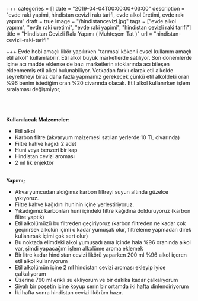 +++
categories = []
date = "2019-04-04T00:00:00+03:00"
description = "evde raki yapimi, hindistan cevizli rakı tarifi, evde alkol üretimi, evde rakı yapımı"
draft = true
image = "/hindistancevizi.jpg"
tags = ["evde alkol yapımı", "evde raki uretimi", "evde raki yapimi", "hindistan cevizli raki tarifi"]
title = "Hindistan Cevizli Rakı Yapımı ( Muhteşem Tat )"
url = "hindistan-cevizli-raki-tarifi"

+++
    Evde hobi amaçlı likör yapılırken “tarımsal kökenli evsel kullanım amaçlı etil alkol” kullanılabilir. Etil alkol büyük marketlerde satılıyor. Son dönemlerde içine acı madde eklense de bazı marketlerin stoklarında acı bileşen eklenmemiş etil alkol bulunabiliyor. Votkadan farklı olarak etil alkolde seyreltmeyi biraz daha fazla yapmamız gerekecek çünkü etil alkoldeki oran %96 benim istediğim oran %20 civarında olacak. Etil alkol kullanırken işlem sıralaması değişmiyor; 

<br><br>  
 **Kullanılacak Malzemeler:** <br>

* Etil alkol 
* Karbon filtre (akvaryum malzemesi satılan yerlerde 10 TL civarında) 
* Filtre kahve kağıdı 2 adet 
* Huni veya benzeri bir kap 
* Hindistan cevizi aroması 
* 2 ml lik enjektör <br><br>

**Yapımı;** <br>

* Akvaryumcudan aldığımız karbon filtreyi suyun altında güzelce yıkıyoruz. 
* Filtre kahve kağıdını huninin içine yerleştiriyoruz. 
* Yıkadığımız karbonları huni içindeki filtre kağıdına dolduruyoruz (karbon filtre yaptık) 
* Etil alkolümüzü bu filtreden geçiriyoruz (karbon filtreden ne kadar çok geçirirsek alkolün içimi o kadar yumuşak olur, filtreleme yapmadan direk kullanırsak içimi çok sert olur) 
* Bu noktada elimdeki alkol yumuşadı ama içinde hala %96 oranında alkol var, şimdi yapacağım işlem alkolüme aroma eklemek 
* Bir litre kadar hindistan cevizi likörü yaparken 200 ml %96 alkol içeren etil alkol kullanıyorum 
* Etil alkolümün içine 2 ml hindistan cevizi aroması ekleyip iyice çalkalıyorum 
* Üzerine 760 ml erikli su ekliyorum ve bir dakika kadar çalkalıyorum 
* Siyah bir poşetin içine koyup serin bir ortamda iki hafta dinlendiriyorum 
* İki hafta sonra hindistan cevizi likörüm hazır. 